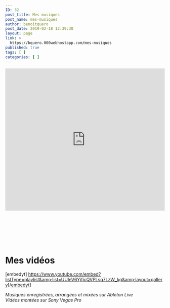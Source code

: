 ```yaml
---
ID: 32
post_title: Mes musiques
post_name: mes-musiques
author: benoitquero
post_date: 2019-02-18 12:39:30
layout: page
link: >
  https://bquero.000webhostapp.com/mes-musiques
published: true
tags: [ ]
categories: [ ]
---
```

<!-- wp:html -->
<iframe scrolling="no" allow="autoplay" src="https://w.soundcloud.com/player/?url=https%3A//api.soundcloud.com/playlists/712464858&amp;color=%23ff5500&amp;auto_play=false&amp;hide_related=false&amp;show_comments=true&amp;show_user=true&amp;show_reposts=false&amp;show_teaser=true" width="100%" height="450" frameborder="no"></iframe>
<!-- /wp:html -->

<!-- wp:spacer -->
<div style="height:100px" aria-hidden="true" class="wp-block-spacer"></div>
<!-- /wp:spacer -->

<!-- wp:heading {"level":1} -->
<h1>Mes vidéos</h1>
<!-- /wp:heading -->

<!-- wp:html -->
[embedyt] https://www.youtube.com/embed?listType=playlist&amp;list=UUIeV6YjficQVPLsq7LzW_kg&amp;layout=gallery[/embedyt]
<!-- /wp:html -->

<!-- wp:paragraph -->
<p><em>Musiques enregistrées, arrangées et mixées sur Ableton Live<br>Vidéos montées sur Sony Vegas Pro</em><br></p>
<!-- /wp:paragraph -->